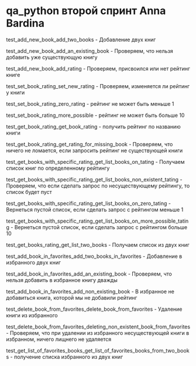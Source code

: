 # qa_python второй спринт Anna Bardina

test_add_new_book_add_two_books - Добавление двух книг

test_add_new_book_add_an_existing_book - Проверяем, что нельзя добавить уже существующую книгу

test_add_new_book_add_rating - Проверяем, присвоился или нет рейтинг книге

test_set_book_rating_set_new_rating - Проверяем, изменяется ли рейтинг у книги

test_set_book_rating_zero_rating - рейтинг не может быть меньше 1

test_set_book_rating_more_possible - рейтинг не может быть больше 10

test_get_book_rating_get_book_rating - получить рейтинг по названию книги

test_get_book_rating_get_rating_for_missing_book - Проверяем, что ничего не ломается, если запросить рейтинг не существующей книги

test_get_books_with_specific_rating_get_list_books_on_tating - Получаем список книг по определенному рейтингу

test_get_books_with_specific_rating_get_list_books_non_existent_tating - Проверяем, что если сделать запрос по несуществующему рейтингу, то список будет пуст

test_get_books_with_specific_rating_get_list_books_on_zero_tating - Вернеться пустой список, если сделать запрос с рейтингом меньше 1

test_get_books_with_specific_rating_get_list_books_on_more_possible_tating - Вернеться пустой список, если сделать запрос с рейтингом больше 10

test_get_books_rating_get_list_two_books - Получаем список из двух книг

test_add_book_in_favorites_add_two_books_in_favorites - Добавление в избранного двух книг

test_add_book_in_favorites_add_an_existing_book - Проверяем, что нельзя добавить в избранное книгу дважды

test_add_book_in_favorites_add_non_existing_book - В избранное не добавиться книга, которой мы не добавили рейтинг

test_delete_book_from_favorites_delete_book_from_favorites - Удаление книги из избранного

test_delete_book_from_favorites_deleting_non_existent_book_from_favorites - Проверяем, что при удалении из избранного несуществующей книги в избранном, ничего лищнего не удаляется

test_get_list_of_favorites_books_get_list_of_favorites_books_from_two_books - получение списка избранного из двух книг